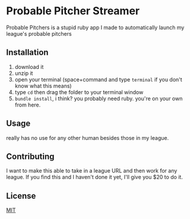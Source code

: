 # Probable Pitcher Streamer

Probable Pitchers is a stupid ruby app I made to automatically launch my league's probable pitchers

## Installation

1. download it
1. unzip it
1. open your terminal (space+command and type `terminal` if you don't know what this means)
1. type `cd` then drag the folder to your terminal window 
1. `bundle install`, i think?
you probably need ruby. you're on your own from here.

## Usage

really has no use for any other human besides those in my league.

## Contributing

I want to make this able to take in a league URL and then work for any league. If you find this and I haven't done it yet, I'll give you $20 to do it.

## License
[MIT](https://choosealicense.com/licenses/mit/)
